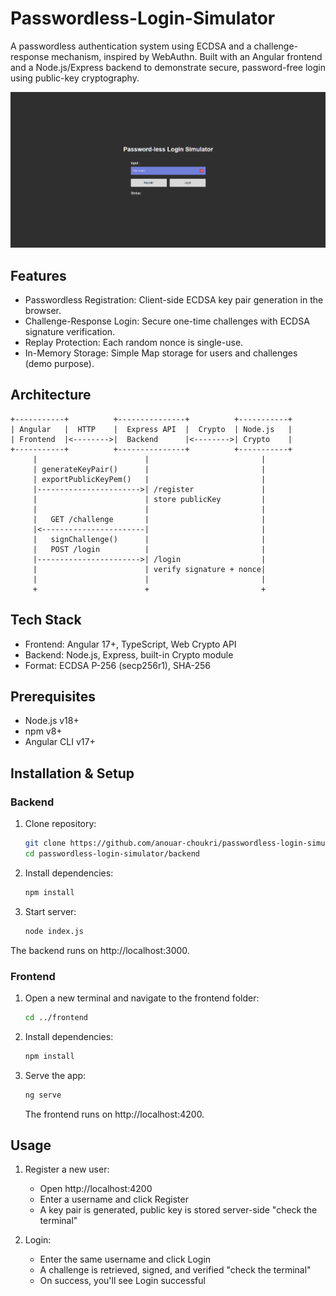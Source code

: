 # Passwordless-Login-Simulator

A passwordless authentication system using ECDSA and a challenge-response mechanism, inspired by WebAuthn. Built with an Angular frontend and a Node.js/Express backend to demonstrate secure, password-free login using public-key cryptography.

![Login screenshot](screenshot.png)

## Features

- Passwordless Registration: Client-side ECDSA key pair generation in the browser.
- Challenge-Response Login: Secure one-time challenges with ECDSA signature verification.
- Replay Protection: Each random nonce is single-use.
- In-Memory Storage: Simple Map storage for users and challenges (demo purpose).

## Architecture

```plaintext
+-----------+          +---------------+          +-----------+
| Angular   |  HTTP    |  Express API  |  Crypto  | Node.js   |
| Frontend  |<-------->|  Backend      |<-------->| Crypto    |
+-----------+          +---------------+          +-----------+
     |                        |                         |
     | generateKeyPair()      |                         |
     | exportPublicKeyPem()   |                         |
     |----------------------->| /register               |
     |                        | store publicKey         |
     |                        |                         |
     |   GET /challenge       |                         |
     |<-----------------------|                         |
     |   signChallenge()      |                         |
     |   POST /login          |                         |
     |----------------------->| /login                  |
     |                        | verify signature + nonce|
     |                        |                         |
     +                        +                         +
```

## Tech Stack

- Frontend: Angular 17+, TypeScript, Web Crypto API
- Backend: Node.js, Express, built-in Crypto module
- Format: ECDSA P-256 (secp256r1), SHA-256

## Prerequisites

- Node.js v18+
- npm v8+
- Angular CLI v17+

## Installation & Setup

### Backend
  1. Clone repository:
     ```bash
     git clone https://github.com/anouar-choukri/passwordless-login-simulator.git
     cd passwordless-login-simulator/backend
     ```
  3. Install dependencies:
     ```bash
     npm install
     ```
  5. Start server:
     ```bash
     node index.js
     ```
   The backend runs on http://localhost:3000.

### Frontend
  1. Open a new terminal and navigate to the frontend folder:
     ```bash
     cd ../frontend
     ```
  3. Install dependencies:
     ```bash
     npm install
     ```
  5. Serve the app:
     ```bash
     ng serve
     ```
     The frontend runs on http://localhost:4200.

## Usage

  1. Register a new user:
     - Open http://localhost:4200
     - Enter a username and click Register
     - A key pair is generated, public key is stored server-side "check the terminal"
     
  2. Login:
     - Enter the same username and click Login
     - A challenge is retrieved, signed, and verified "check the terminal"
     - On success, you'll see Login successful
